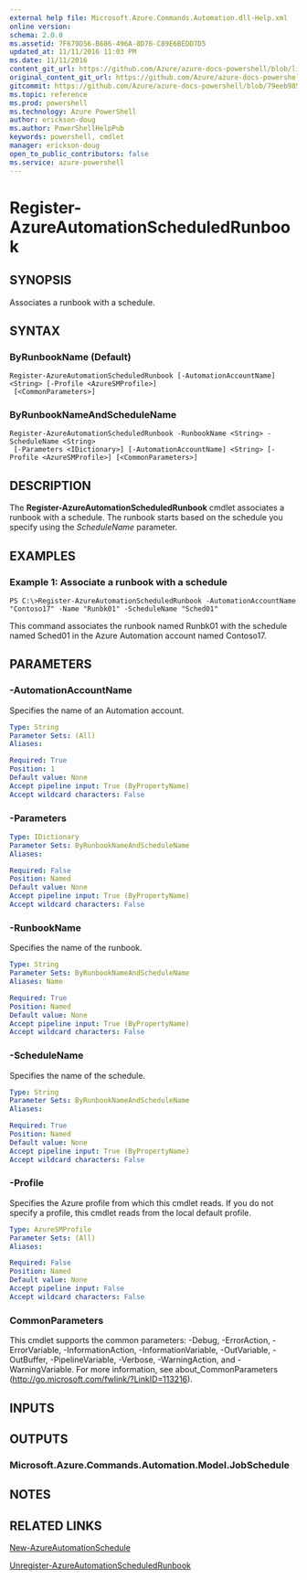 ```yaml
---
external help file: Microsoft.Azure.Commands.Automation.dll-Help.xml
online version: 
schema: 2.0.0
ms.assetid: 7F679D56-B686-496A-8D76-C89E6BEDD7D5
updated_at: 11/11/2016 11:03 PM
ms.date: 11/11/2016
content_git_url: https://github.com/Azure/azure-docs-powershell/blob/live/azureps-cmdlets-docs/ServiceManagement/Azure.Automation/v3.0.0/Register-AzureAutomationScheduledRunbook.md
original_content_git_url: https://github.com/Azure/azure-docs-powershell/blob/live/azureps-cmdlets-docs/ServiceManagement/Azure.Automation/v3.0.0/Register-AzureAutomationScheduledRunbook.md
gitcommit: https://github.com/Azure/azure-docs-powershell/blob/79eeb985ea480979357fb4695832a0c3d29a48bf/azureps-cmdlets-docs/ServiceManagement/Azure.Automation/v3.0.0/Register-AzureAutomationScheduledRunbook.md
ms.topic: reference
ms.prod: powershell
ms.technology: Azure PowerShell
author: erickson-doug
ms.author: PowerShellHelpPub
keywords: powershell, cmdlet
manager: erickson-doug
open_to_public_contributors: false
ms.service: azure-powershell
---
```


# Register-AzureAutomationScheduledRunbook

## SYNOPSIS
Associates a runbook with a schedule.

## SYNTAX

### ByRunbookName (Default)
```
Register-AzureAutomationScheduledRunbook [-AutomationAccountName] <String> [-Profile <AzureSMProfile>]
 [<CommonParameters>]
```

### ByRunbookNameAndScheduleName
```
Register-AzureAutomationScheduledRunbook -RunbookName <String> -ScheduleName <String>
 [-Parameters <IDictionary>] [-AutomationAccountName] <String> [-Profile <AzureSMProfile>] [<CommonParameters>]
```

## DESCRIPTION
The **Register-AzureAutomationScheduledRunbook** cmdlet associates a runbook with a schedule.
The runbook starts based on the schedule you specify using the *ScheduleName* parameter.

## EXAMPLES

### Example 1: Associate a runbook with a schedule
```
PS C:\>Register-AzureAutomationScheduledRunbook -AutomationAccountName "Contoso17" -Name "Runbk01" -ScheduleName "Sched01"
```

This command associates the runbook named Runbk01 with the schedule named Sched01 in the Azure Automation account named Contoso17.

## PARAMETERS

### -AutomationAccountName
Specifies the name of an Automation account.

```yaml
Type: String
Parameter Sets: (All)
Aliases: 

Required: True
Position: 1
Default value: None
Accept pipeline input: True (ByPropertyName)
Accept wildcard characters: False
```

### -Parameters

```yaml
Type: IDictionary
Parameter Sets: ByRunbookNameAndScheduleName
Aliases: 

Required: False
Position: Named
Default value: None
Accept pipeline input: True (ByPropertyName)
Accept wildcard characters: False
```

### -RunbookName
Specifies the name of the runbook.

```yaml
Type: String
Parameter Sets: ByRunbookNameAndScheduleName
Aliases: Name

Required: True
Position: Named
Default value: None
Accept pipeline input: True (ByPropertyName)
Accept wildcard characters: False
```

### -ScheduleName
Specifies the name of the schedule.

```yaml
Type: String
Parameter Sets: ByRunbookNameAndScheduleName
Aliases: 

Required: True
Position: Named
Default value: None
Accept pipeline input: True (ByPropertyName)
Accept wildcard characters: False
```

### -Profile
Specifies the Azure profile from which this cmdlet reads.
If you do not specify a profile, this cmdlet reads from the local default profile.

```yaml
Type: AzureSMProfile
Parameter Sets: (All)
Aliases: 

Required: False
Position: Named
Default value: None
Accept pipeline input: False
Accept wildcard characters: False
```

### CommonParameters
This cmdlet supports the common parameters: -Debug, -ErrorAction, -ErrorVariable, -InformationAction, -InformationVariable, -OutVariable, -OutBuffer, -PipelineVariable, -Verbose, -WarningAction, and -WarningVariable. For more information, see about_CommonParameters (http://go.microsoft.com/fwlink/?LinkID=113216).

## INPUTS

## OUTPUTS

### Microsoft.Azure.Commands.Automation.Model.JobSchedule

## NOTES

## RELATED LINKS

[New-AzureAutomationSchedule](xref:ServiceManagement/Azure.Automation/v3.0.0/New-AzureAutomationSchedule.md)

[Unregister-AzureAutomationScheduledRunbook](xref:ServiceManagement/Azure.Automation/v3.0.0/Unregister-AzureAutomationScheduledRunbook.md)


